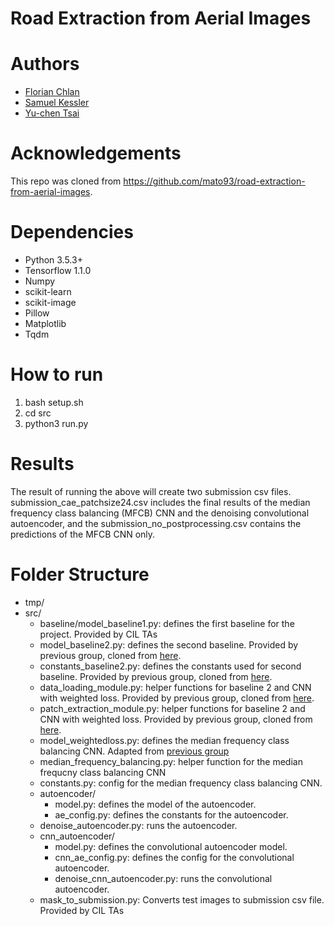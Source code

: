 # Road Extraction from Aerial Images

# Authors

* [Florian Chlan](https://github.com/flock0)
* [Samuel Kessler](https://github.com/skezle)
* [Yu-chen Tsai](https://github.com/paramoecium)

# Acknowledgements

This repo was cloned from https://github.com/mato93/road-extraction-from-aerial-images.

# Dependencies

* Python 3.5.3+
* Tensorflow 1.1.0
* Numpy
* scikit-learn
* scikit-image
* Pillow
* Matplotlib
* Tqdm

# How to run

1. bash setup.sh
2. cd src
3. python3 run.py

# Results

The result of running the above will create two submission csv files. submission_cae_patchsize24.csv includes the final results of the median frequency class balancing (MFCB) CNN and the denoising convolutional autoencoder, and the submission_no_postprocessing.csv contains the predictions of the MFCB CNN only.

# Folder Structure

* tmp/
* src/
  * baseline/model_baseline1.py: defines the first baseline for the project. Provided by CIL TAs
  * model_baseline2.py: defines the second baseline. Provided by previous group, cloned from [here](https://github.com/mato93/road-extraction-from-aerial-images).
  * constants_baseline2.py: defines the constants used for second baseline. Provided by previous group, cloned from [here](https://github.com/mato93/road-extraction-from-aerial-images).
  * data_loading_module.py: helper functions for baseline 2 and CNN with weighted loss. Provided by previous group, cloned from [here](https://github.com/mato93/road-extraction-from-aerial-images).
  * patch_extraction_module.py: helper functions for baseline 2 and CNN with weighted loss. Provided by previous group, cloned from [here](https://github.com/mato93/road-extraction-from-aerial-images).
  * model_weightedloss.py: defines the median frequency class balancing CNN. Adapted from [previous group](https://github.com/mato93/road-extraction-from-aerial-images)
  * median_frequency_balancing.py: helper function for the median frequcny class balancing CNN
  * constants.py: config for the median frequency class balancing CNN.
  * autoencoder/
    * model.py: defines the model of the autoencoder.
    * ae_config.py: defines the constants for the autoencoder.
  * denoise_autoencoder.py: runs the autoencoder.
  * cnn_autoencoder/
    * model.py: defines the convolutional autoencoder model.
    * cnn_ae_config.py: defines the config for the convolutional autoencoder.
    * denoise_cnn_autoencoder.py: runs the convolutional autoencoder.
  * mask_to_submission.py: Converts test images to submission csv file. Provided by CIL TAs

